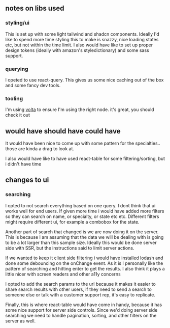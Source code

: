 ## notes on libs used

### styling/ui
This is set up with some light tailwind and shadcn components.
Ideally I'd like to spend more time styling this to make is snazzy, nice loading states
etc, but not within the time limit. I also would have like to set up proper design tokens
(ideally with amazon's styledictionary) and some sass support.

### querying
I opeted to use react-query. This gives us some nice caching out of the box and some
fancy dev tools. 

### tooling
I'm using [volta](https://volta.sh/) to ensure I'm using the right node. it's great,
you should check it out

## would have should have could have
It would have been nice to come up with some pattern for the specialties.. those are kinda
a drag to look at. 

I also would have like to have used react-table for some filtering/sorting, but i didn't
have time

## changes to ui

### searching
I opted to not search everything based on one query. I dont think that ui works well for
end users. If given more time i would have added more filters so they can search on
name, or specialty, or state etc etc. Different filters might require different ui,
for example a combobox for the state.

Another part of search that changed is we are now doing it on the server. This is because
I am assuming that the data we will be dealing with is going to be a lot larger than
this sample size. Ideally this would be done server side with SSR, but the instructions said to
limit server actions.

If we wanted to keep it client side filtering i would have installed lodash and done some
debouncing on the onChange event. As it is I personally like the pattern of searching and
hitting enter to get the results. I also think it plays a little nicer with screen readers
and other a11y concerns

I opted to add the search params to the url because it makes it easier to share search results
with other users, if they need to send a search to someone else or talk with a customer
support rep, it's easy to replicate.

Finally, this is where react-table would have come in handy, because it has some nice
support for server side controls. Since we'd doing server side searching we need to handle
pagination, sorting, and other filters on the server as well.



